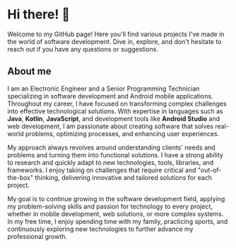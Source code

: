# Hi there! 👋
Welcome to my GitHub page! Here you'll find various projects I've made in the world of software development. Dive in, explore, and don't hesitate to reach out if you have any questions or suggestions.

## About me
I am an Electronic Engineer and a Senior Programming Technician specializing in software development and Android mobile applications. Throughout my career, I have focused on transforming complex challenges into effective technological solutions. With expertise in languages such as **Java**, **Kotlin**, **JavaScript**, and development tools like **Android Studio** and web development, I am passionate about creating software that solves real-world problems, optimizing processes, and enhancing user experiences.

My approach always revolves around understanding clients' needs and problems and turning them into functional solutions. I have a strong ability to research and quickly adapt to new technologies, tools, libraries, and frameworks. I enjoy taking on challenges that require critical and "out-of-the-box" thinking, delivering innovative and tailored solutions for each project.

My goal is to continue growing in the software development field, applying my problem-solving skills and passion for technology to every project, whether in mobile development, web solutions, or more complex systems. In my free time, I enjoy spending time with my family, practicing sports, and continuously exploring new technologies to further advance my professional growth.


<!--
## Projects

### Project Title 1
![Project Screenshot](https://via.placeholder.com/150)  
**Description:** Brief description of the project.  
**Website:** [Project Website](https://example.com)  
**GitHub Repository:** [GitHub Repo](https://github.com/username/repo)

### Project Title 2
![Project Screenshot](https://via.placeholder.com/150)  
**Description:** Brief description of the project.  
**Website:** [Project Website](https://example.com)  
**GitHub Repository:** [GitHub Repo](https://github.com/username/repo)

### Project Title 3
![Project Screenshot](https://via.placeholder.com/150)  
**Description:** Brief description of the project.  
**Website:** [Project Website](https://example.com)  
**GitHub Repository:** [GitHub Repo](https://github.com/username/repo)

## Installation
Detailed instructions on how to install and run your project.

```bash
git clone https://github.com/your-username/your-repo.git
cd your-repo
npm install




**jmuthuan/jmuthuan** is a ✨ _special_ ✨ repository because its `README.md` (this file) appears on your GitHub profile.

Here are some ideas to get you started:

- 🔭 I’m currently working on ...
- 🌱 I’m currently learning ...
- 👯 I’m looking to collaborate on ...
- 🤔 I’m looking for help with ...
- 💬 Ask me about ...
- 📫 How to reach me: ...
- 😄 Pronouns: ...
- ⚡ Fun fact: ...
-->

